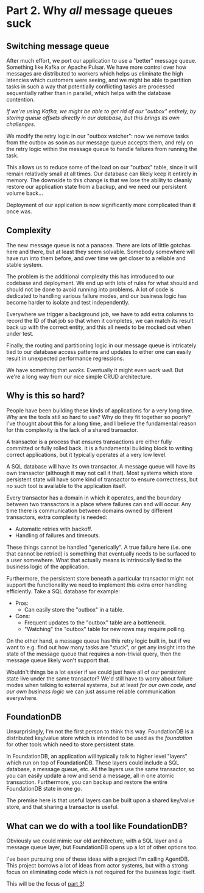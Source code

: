 # Part 2. Why *all* message queues suck

## Switching message queue

After much effort, we port our application to use a "better" message
queue. Something like Kafka or Apache Pulsar. We have more control
over how messages are distributed to workers which helps us eliminate
the high latencies which customers were seeing, and we might be able
to partition tasks in such a way that potentially conflicting tasks
are processed sequentially rather than in parallel, which helps
with the database contention.

*If we're using Kafka, we might be able to get rid of our "outbox"
entirely, by storing queue offsets directly in our database, but
this brings its own challenges.*

We modify the retry logic in our "outbox watcher": now we remove
tasks from the outbox as soon as our message queue accepts them, and
rely on the retry logic within the message queue to handle failures
from running the task.

This allows us to reduce some of the load on our "outbox" table,
since it will remain relatively small at all times. Our database
can likely keep it entirely in memory. The downside to this change
is that we lose the ability to cleanly restore our application
state from a backup, and we need our persistent volume back...

Deployment of our application is now significantly more complicated
than it once was.

## Complexity

The new message queue is not a panacea. There are lots of little gotchas
here and there, but at least they seem solvable. Somebody somewhere will
have run into them before, and over time we get closer to a reliable and
stable system.

The problem is the additional complexity this has introduced to our
codebase and deployment. We end up with lots of rules for what should
and should not be done to avoid running into problems. A lot of code is
dedicated to handling various failure modes, and our business logic has
become harder to isolate and test independently.

Everywhere we trigger a background job, we have to add extra
columns to record the ID of that job so that when it completes, we
can match its result back up with the correct entity, and this
all needs to be mocked out when under test.

Finally, the routing and partitioning logic in our message queue is
intricately tied to our database access patterns and updates to either
one can easily result in unexpected performance regressions.

We have something that *works*. Eventually it might even *work well*. But
we're a long way from our nice simple CRUD architecture.

## Why is this so hard?

People have been building these kinds of applications for a very long
time. Why are the tools still so hard to use? Why do they fit together
so poorly? I've thought about this for a long time, and I believe the
fundamental reason for this complexity is the lack of a shared transactor.

A transactor is a process that ensures transactions are either fully
committed or fully rolled back. It is a fundamental building block to
writing correct applications, but it typically operates at a very low
level.

A SQL database will have its own transactor. A message queue will have
its own transactor (although it may not call it that). Most systems
which store persistent state will have some kind of transactor to
ensure correctness, but no such tool is available to the application
itself.

Every transactor has a domain in which it operates, and the boundary
between two transactors is a place where failures can and will occur.
Any time there is communication between domains owned by different
transactors, extra complexity is needed:

- Automatic retries with backoff.
- Handling of failures and timeouts.

These things cannot be handled "generically". A true failure here (i.e.
one that cannot be retried) is something that eventually needs to be
surfaced to a user somewhere. What that actually means is intrinsically
tied to the business logic of the application.

Furthermore, the persistent store beneath a particular transactor
might not support the functionality we need to implement this extra
error handling efficiently. Take a SQL database for example:

- Pros:
    - Can easily store the "outbox" in a table.
- Cons:
    - Frequent updates to the "outbox" table are a bottleneck.
    - "Watching" the "outbox" table for new rows may require polling.

On the other hand, a message queue has this retry logic built in, but
if we want to e.g. find out how many tasks are "stuck", or get any
insight into the state of the message queue that requires a
non-trivial query, then the message queue likely won't support that.

Wouldn't things be a lot easier if we could just have all of our
persistent state live under the same transactor? We'd still have
to worry about failure modes when talking to external systems, but
at least *for our own code, and our own business logic* we can just
assume reliable communication everywhere.

## FoundationDB

Unsurprisingly, I'm not the first person to think this way. FoundationDB
is a distributed key/value store which is intended to be used as the
*foundation* for other tools which need to store persistent state.

In FoundationDB, an application will typically talk to higher level
"layers" which run on top of FoundationDB. These layers could include
a SQL database, a message queue, etc. All the layers use the same
transactor, so you can easily update a row and send a message, all in
one atomic transaction. Furthermore, you can
backup and restore the entire FoundationDB state in one go.

The premise here is that useful layers can be built upon a
shared key/value store, and that sharing a transactor is useful.

## What can we do with a tool like FoundationDB?

Obviously we could mimic our old architecture, with a SQL layer and
a message queue layer, but FoundationDB opens up a lot of other
options too.

I've been pursuing one of these ideas with a project I'm calling
AgentDB. This project borrows a lot of ideas from actor systems,
but with a strong focus on eliminating code which is not required
for the business logic itself.

This will be the focus of [part 3](../part3)!
